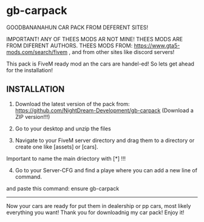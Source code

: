 # gb-carpack

GOODBANANAHUN CAR PACK FROM DEFERENT SITES!

IMPORTANT!
ANY OF THEES MODS AR NOT MINE! THEES MODS ARE FROM DIFERENT AUTHORS.
THEES MODS FROM: https://www.gta5-mods.com/search/fivem , and from other sites
like discord servers!

This pack is FiveM ready mod an the cars are handel-ed!
So lets get ahead for the installation!

INSTALLATION
--------------------------

1. Download the latest version of the pack from: https://github.com/NightDream-Development/gb-carpack  (Download a ZIP version!!!)

2. Go to your desktop and unzip the files

3. Navigate to your FiveM server directory and drag them to a directory or create one
like [assets] or [cars].

Important to name the main driectory with [*] !!!

4. Go to your Server-CFG and find a playe where you can add a new line of command.

and paste this command: ensure gb-carpack

--------------------------

Now your cars are ready for put them in dealership or pp cars, most likely everything you want!
Thank you for downloadnig my car pack! Enjoy it!
